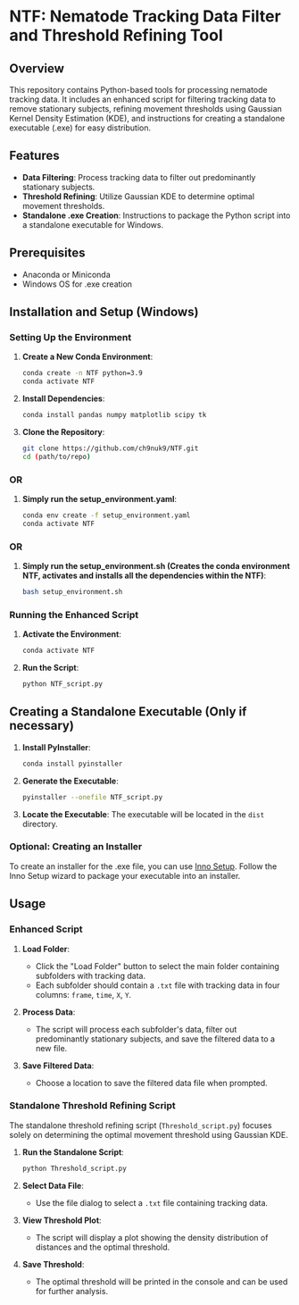 # NTF: Nematode Tracking Data Filter and Threshold Refining Tool
## Overview
This repository contains Python-based tools for processing nematode tracking data. It includes an enhanced script for filtering tracking data to remove stationary subjects, refining movement thresholds using Gaussian Kernel Density Estimation (KDE), and instructions for creating a standalone executable (.exe) for easy distribution.

## Features
- **Data Filtering**: Process tracking data to filter out predominantly stationary subjects.
- **Threshold Refining**: Utilize Gaussian KDE to determine optimal movement thresholds.
- **Standalone .exe Creation**: Instructions to package the Python script into a standalone executable for Windows.

## Prerequisites
- Anaconda or Miniconda
- Windows OS for .exe creation

## Installation and Setup (Windows)
### Setting Up the Environment

1. **Create a New Conda Environment**:
    ```bash
    conda create -n NTF python=3.9
    conda activate NTF
    ```

2. **Install Dependencies**:
    ```bash
    conda install pandas numpy matplotlib scipy tk
    ```

3. **Clone the Repository**:
    ```bash
    git clone https://github.com/ch9nuk9/NTF.git
    cd (path/to/repo)
    ```

### OR

1. **Simply run the setup_environment.yaml**:
    ```bash
    conda env create -f setup_environment.yaml
    conda activate NTF

### OR

1. **Simply run the setup_environment.sh (Creates the conda environment NTF, activates and installs all the dependencies within the NTF)**:
    ```bash
    bash setup_environment.sh
###
###
###
### Running the Enhanced Script

1. **Activate the Environment**:
    ```bash
    conda activate NTF
    ```

2. **Run the Script**:
    ```bash
    python NTF_script.py
    ```

## Creating a Standalone Executable (Only if necessary)

1. **Install PyInstaller**:
    ```bash
    conda install pyinstaller
    ```

2. **Generate the Executable**:
    ```bash
    pyinstaller --onefile NTF_script.py
    ```

3. **Locate the Executable**:
   The executable will be located in the `dist` directory.

### Optional: Creating an Installer

To create an installer for the .exe file, you can use [Inno Setup](http://www.jrsoftware.org/isinfo.php). Follow the Inno Setup wizard to package your executable into an installer.

## Usage
### Enhanced Script

1. **Load Folder**: 
    - Click the "Load Folder" button to select the main folder containing subfolders with tracking data.
    - Each subfolder should contain a `.txt` file with tracking data in four columns: `frame`, `time`, `X`, `Y`.

2. **Process Data**:
    - The script will process each subfolder's data, filter out predominantly stationary subjects, and save the filtered data to a new file.

3. **Save Filtered Data**:
    - Choose a location to save the filtered data file when prompted.

### Standalone Threshold Refining Script

The standalone threshold refining script (`Threshold_script.py`) focuses solely on determining the optimal movement threshold using Gaussian KDE.

1. **Run the Standalone Script**:
    ```bash
    python Threshold_script.py
    ```

2. **Select Data File**:
    - Use the file dialog to select a `.txt` file containing tracking data.

3. **View Threshold Plot**:
    - The script will display a plot showing the density distribution of distances and the optimal threshold.

4. **Save Threshold**:
    - The optimal threshold will be printed in the console and can be used for further analysis.



